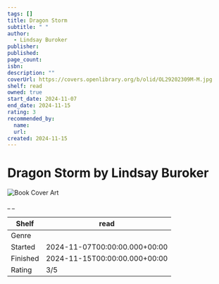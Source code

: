 ```yaml
---
tags: []
title: Dragon Storm
subtitle: " "
author:
  - Lindsay Buroker
publisher:
published:
page_count:
isbn:
description: ""
coverUrl: https://covers.openlibrary.org/b/olid/OL29202309M-M.jpg
shelf: read
owned: true
start_date: 2024-11-07
end_date: 2024-11-15
rating: 3
recommended_by:
  name:
  url:
created: 2024-11-15
---
```


# Dragon Storm by Lindsay Buroker

![Book Cover Art](https://covers.openlibrary.org/b/olid/OL29202309M-M.jpg)

_ _

| Shelf | read |
| --- | --- |
| Genre |  |
| Started | 2024-11-07T00:00:00.000+00:00 |
| Finished | 2024-11-15T00:00:00.000+00:00 |
| Rating | 3/5 |
